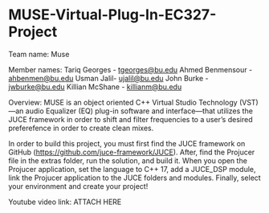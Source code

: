 # MUSE-Virtual-Plug-In-EC327-Project

Team name: Muse

Member names: 
Tariq Georges - tgeorges@bu.edu
Ahmed Benmensour - ahbenmen@bu.edu
Usman Jalil- ujalil@bu.edu
John Burke - jwburke@bu.edu
Killian McShane - killianm@bu.edu

Overview: MUSE is an object oriented C++ Virtual Studio Technology (VST)—an audio Equalizer (EQ) plug-in software and interface—that utilizes the JUCE framework in order to shift and filter frequencies to a user’s desired preferefence in order to create clean mixes. 

In order to build this project, you must first find the JUCE framework on GitHub (https://github.com/juce-framework/JUCE). After, find the Projucer file in the extras folder, run the solution, and build it. When you open the Projucer application, set the language to C++ 17, add a JUCE_DSP module, link the Projucer application to the JUCE folders and modules. Finally, select your environment and create your project!

Youtube video link: ATTACH HERE
